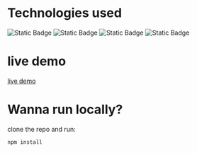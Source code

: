 # Technologies used
<p align="left">
<img alt="Static Badge" src="https://img.shields.io/badge/HTML%20-%20%23E5532D">
<img alt="Static Badge" src="https://img.shields.io/badge/CSS%20-%20%23254BDD">
<img alt="Static Badge" src="https://img.shields.io/badge/Tailwind%20CSS%20-%20%2325B4BE">
<img alt="Static Badge" src="https://img.shields.io/badge/JavaScript%20%20-%20%23F7E025">
</p>

# live demo
[live demo](https://unixnexo.github.io/pinterest-design/)

# Wanna run locally?
clone the repo and run:

    npm install
